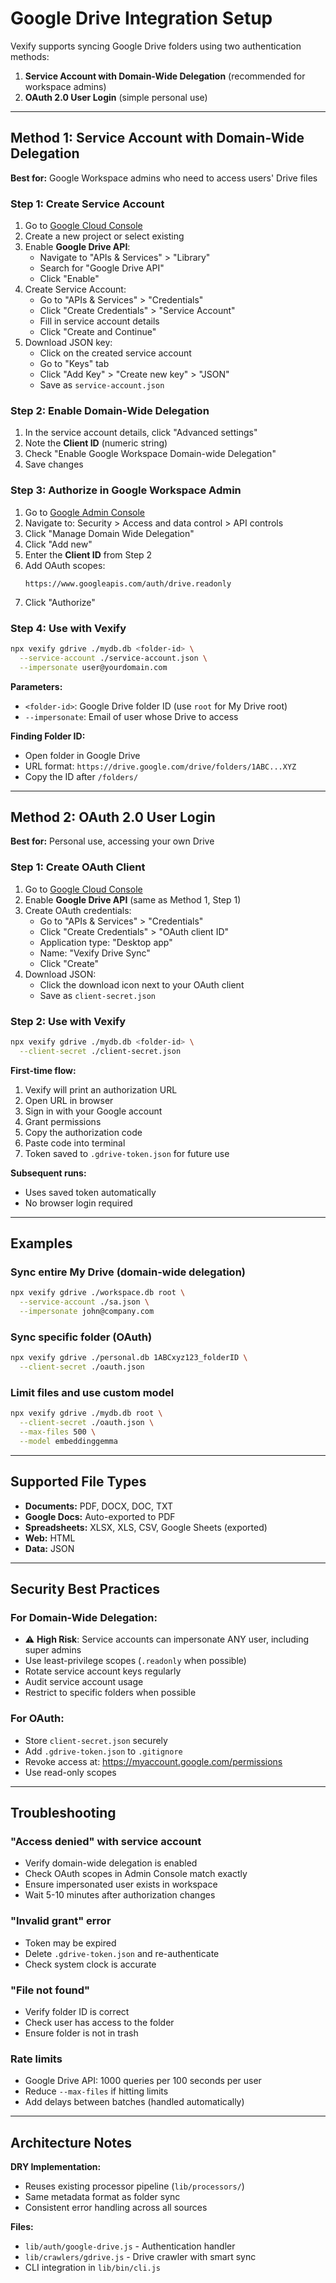 # Google Drive Integration Setup

Vexify supports syncing Google Drive folders using two authentication methods:

1. **Service Account with Domain-Wide Delegation** (recommended for workspace admins)
2. **OAuth 2.0 User Login** (simple personal use)

---

## Method 1: Service Account with Domain-Wide Delegation

**Best for:** Google Workspace admins who need to access users' Drive files

### Step 1: Create Service Account

1. Go to [Google Cloud Console](https://console.cloud.google.com/)
2. Create a new project or select existing
3. Enable **Google Drive API**:
   - Navigate to "APIs & Services" > "Library"
   - Search for "Google Drive API"
   - Click "Enable"
4. Create Service Account:
   - Go to "APIs & Services" > "Credentials"
   - Click "Create Credentials" > "Service Account"
   - Fill in service account details
   - Click "Create and Continue"
5. Download JSON key:
   - Click on the created service account
   - Go to "Keys" tab
   - Click "Add Key" > "Create new key" > "JSON"
   - Save as `service-account.json`

### Step 2: Enable Domain-Wide Delegation

1. In the service account details, click "Advanced settings"
2. Note the **Client ID** (numeric string)
3. Check "Enable Google Workspace Domain-wide Delegation"
4. Save changes

### Step 3: Authorize in Google Workspace Admin

1. Go to [Google Admin Console](https://admin.google.com/)
2. Navigate to: Security > Access and data control > API controls
3. Click "Manage Domain Wide Delegation"
4. Click "Add new"
5. Enter the **Client ID** from Step 2
6. Add OAuth scopes:
   ```
   https://www.googleapis.com/auth/drive.readonly
   ```
7. Click "Authorize"

### Step 4: Use with Vexify

```bash
npx vexify gdrive ./mydb.db <folder-id> \
  --service-account ./service-account.json \
  --impersonate user@yourdomain.com
```

**Parameters:**
- `<folder-id>`: Google Drive folder ID (use `root` for My Drive root)
- `--impersonate`: Email of user whose Drive to access

**Finding Folder ID:**
- Open folder in Google Drive
- URL format: `https://drive.google.com/drive/folders/1ABC...XYZ`
- Copy the ID after `/folders/`

---

## Method 2: OAuth 2.0 User Login

**Best for:** Personal use, accessing your own Drive

### Step 1: Create OAuth Client

1. Go to [Google Cloud Console](https://console.cloud.google.com/)
2. Enable **Google Drive API** (same as Method 1, Step 1)
3. Create OAuth credentials:
   - Go to "APIs & Services" > "Credentials"
   - Click "Create Credentials" > "OAuth client ID"
   - Application type: "Desktop app"
   - Name: "Vexify Drive Sync"
   - Click "Create"
4. Download JSON:
   - Click the download icon next to your OAuth client
   - Save as `client-secret.json`

### Step 2: Use with Vexify

```bash
npx vexify gdrive ./mydb.db <folder-id> \
  --client-secret ./client-secret.json
```

**First-time flow:**
1. Vexify will print an authorization URL
2. Open URL in browser
3. Sign in with your Google account
4. Grant permissions
5. Copy the authorization code
6. Paste code into terminal
7. Token saved to `.gdrive-token.json` for future use

**Subsequent runs:**
- Uses saved token automatically
- No browser login required

---

## Examples

### Sync entire My Drive (domain-wide delegation)
```bash
npx vexify gdrive ./workspace.db root \
  --service-account ./sa.json \
  --impersonate john@company.com
```

### Sync specific folder (OAuth)
```bash
npx vexify gdrive ./personal.db 1ABCxyz123_folderID \
  --client-secret ./oauth.json
```

### Limit files and use custom model
```bash
npx vexify gdrive ./mydb.db root \
  --client-secret ./oauth.json \
  --max-files 500 \
  --model embeddinggemma
```

---

## Supported File Types

- **Documents:** PDF, DOCX, DOC, TXT
- **Google Docs:** Auto-exported to PDF
- **Spreadsheets:** XLSX, XLS, CSV, Google Sheets (exported)
- **Web:** HTML
- **Data:** JSON

---

## Security Best Practices

### For Domain-Wide Delegation:
- ⚠️ **High Risk**: Service accounts can impersonate ANY user, including super admins
- Use least-privilege scopes (`.readonly` when possible)
- Rotate service account keys regularly
- Audit service account usage
- Restrict to specific folders when possible

### For OAuth:
- Store `client-secret.json` securely
- Add `.gdrive-token.json` to `.gitignore`
- Revoke access at: https://myaccount.google.com/permissions
- Use read-only scopes

---

## Troubleshooting

### "Access denied" with service account
- Verify domain-wide delegation is enabled
- Check OAuth scopes in Admin Console match exactly
- Ensure impersonated user exists in workspace
- Wait 5-10 minutes after authorization changes

### "Invalid grant" error
- Token may be expired
- Delete `.gdrive-token.json` and re-authenticate
- Check system clock is accurate

### "File not found"
- Verify folder ID is correct
- Check user has access to the folder
- Ensure folder is not in trash

### Rate limits
- Google Drive API: 1000 queries per 100 seconds per user
- Reduce `--max-files` if hitting limits
- Add delays between batches (handled automatically)

---

## Architecture Notes

**DRY Implementation:**
- Reuses existing processor pipeline (`lib/processors/`)
- Same metadata format as folder sync
- Consistent error handling across all sources

**Files:**
- `lib/auth/google-drive.js` - Authentication handler
- `lib/crawlers/gdrive.js` - Drive crawler with smart sync
- CLI integration in `lib/bin/cli.js`
